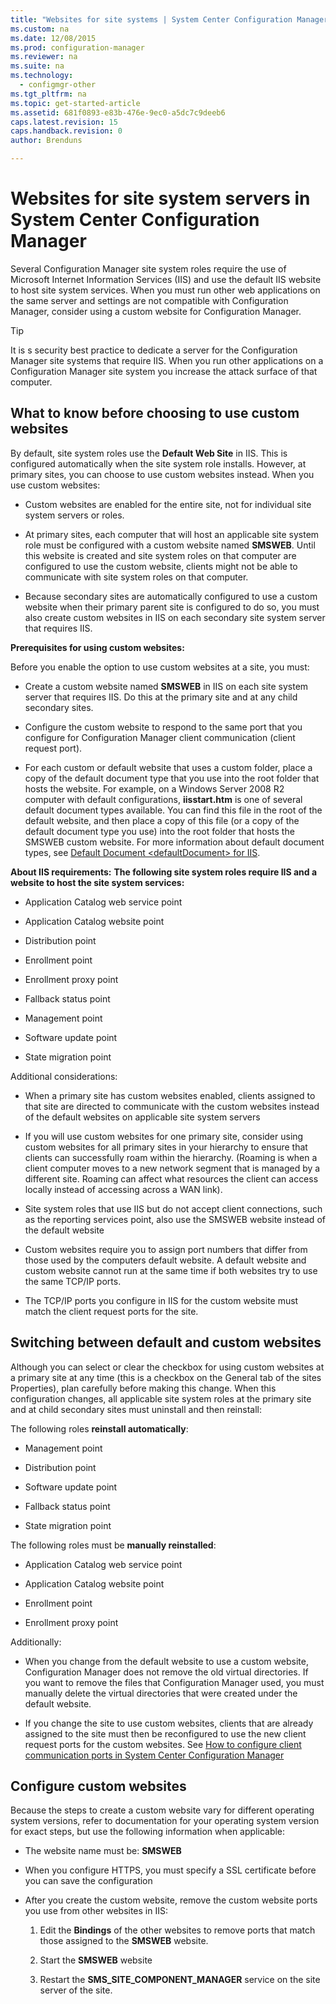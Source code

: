 ```yaml
---
title: "Websites for site systems | System Center Configuration Manager"
ms.custom: na
ms.date: 12/08/2015
ms.prod: configuration-manager
ms.reviewer: na
ms.suite: na
ms.technology:
  - configmgr-other
ms.tgt_pltfrm: na
ms.topic: get-started-article
ms.assetid: 681f0893-e83b-476e-9ec0-a5dc7c9deeb6
caps.latest.revision: 15
caps.handback.revision: 0
author: Brenduns

---
```

# Websites for site system servers in System Center Configuration Manager
Several Configuration Manager site system roles require the use of Microsoft Internet Information Services (IIS) and use the default IIS website to host site system services. When you must run other web applications on the same server and settings are not compatible with Configuration Manager, consider using a custom website for Configuration Manager.  

> [!TIP]  
>  It is s security best practice to dedicate a server for the Configuration Manager site systems that require IIS. When you run other applications on a Configuration Manager site system you increase the attack surface of that computer.  




##  <a name="BKMK_What2Know"></a> What to know before choosing to use custom websites  
 By default, site system roles use the **Default Web Site** in IIS. This is configured automatically when the site system role installs. However, at primary sites, you can choose to use custom websites instead. When you use custom websites:  

-   Custom websites are enabled for the entire site, not for individual site system servers or roles.  

-   At primary sites, each computer that will host an applicable site system role must be configured with a custom website named **SMSWEB**. Until this website is created and site system roles on that computer are configured to use the custom website, clients might not be able to communicate with site system roles on that computer.  

-   Because secondary sites are automatically configured to use a custom website when their primary parent site is configured to do so, you must also create custom websites in IIS on each secondary site system server that requires IIS.  


  **Prerequisites for using custom websites:**  

 Before you enable the option to use custom websites at a site, you must:  

-   Create a custom website named **SMSWEB** in IIS on each site system server that requires IIS. Do this at the primary site and at any child secondary sites.  

-   Configure the custom website to respond to the same port that you configure for Configuration Manager client communication (client request port).  

-   For each custom or default website that uses a custom folder, place a copy of the default document type that you use into the root folder that hosts the website. For example, on a Windows Server 2008 R2 computer with default configurations, **iisstart.htm** is one of several default document types available. You can find this file in the root of the default website, and then place a copy of this file (or a copy of the default document type you use) into the root folder that hosts the SMSWEB custom website. For more information about default document types, see [Default Document &lt;defaultDocument\> for IIS](http://www.iis.net/configreference/system.webserver/defaultdocument).  

**About IIS requirements:**
**The following site system roles require IIS and a website to host the site system services:**  

-   Application Catalog web service point  

-   Application Catalog website point  

-   Distribution point  

-   Enrollment point  

-   Enrollment proxy point  

-   Fallback status point  

-   Management point  

-   Software update point  

-   State migration point  

Additional considerations:  

-   When a primary site has custom websites enabled, clients assigned to  that site are directed to communicate with the custom websites instead of the default websites on applicable site system servers  

-   If you will use custom websites for one primary site, consider using custom websites for all primary sites in your hierarchy to ensure that clients can successfully roam within the hierarchy. (Roaming is when a client computer moves to a new network segment that is managed by a different site. Roaming can affect what resources the client can access locally instead of accessing across a WAN link).  

-   Site system roles that use IIS but do not accept client connections, such as the reporting services point, also use the SMSWEB website instead of the default website  

-   Custom websites require you to assign port numbers that differ from those used by the computers default website. A default website and custom website cannot run at the same time if both websites try to use the same TCP/IP ports.  

-   The TCP/IP ports you configure in IIS for the custom website must match the client request ports for the site.  

## Switching between default and custom websites  
Although you can select or clear the checkbox for using custom websites at a primary site at any time (this is a checkbox on the General tab of the sites Properties), plan carefully before making this change. When this configuration changes, all applicable site system roles at the primary site and at child secondary sites must uninstall and then  reinstall:  

The following roles **reinstall automatically**:  

-   Management point  

-   Distribution point  

-   Software update point  

-   Fallback status point  

-   State migration point  

The following roles must be **manually reinstalled**:  

-   Application Catalog web service point  

-   Application Catalog website point  

-   Enrollment point  

-   Enrollment proxy point  

Additionally:  

-   When you change from the default website to use a custom website, Configuration Manager does not remove the old virtual directories. If you want to remove the files that Configuration Manager used, you must manually delete the virtual directories that were created under the default website.  

-   If you change the site to use custom websites, clients that are already assigned to the site must then be reconfigured to use the new client request  ports for the custom websites. See [How to configure client communication ports in System Center Configuration Manager](../../../core/clients/deploy/configure-client-communication-ports.md)  

## Configure custom websites  
Because the steps to create a custom website vary for different operating system versions, refer to documentation for your operating system version for exact steps, but use the following information when applicable:  

-   The website name must be: **SMSWEB**  

-   When you configure HTTPS, you must specify a SSL certificate before you can save the configuration  

-   After you create the custom website, remove the custom website ports you use from other websites in IIS:  

    1.  Edit the **Bindings** of the other websites to remove ports that match those assigned to the **SMSWEB** website.  

    2.  Start the **SMSWEB** website  

    3.  Restart the **SMS_SITE_COMPONENT_MANAGER** service on the site server of the site.  
